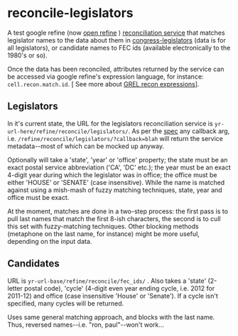 reconcile-legislators
=====================

A test google refine (now [open refine](https://github.com/OpenRefine) ) [reconciliation service](http://code.google.com/p/google-refine/wiki/)  that matches legislator names to the data about them in [congress-legislators](https://github.com/unitedstates/congress-legislators) (data is for all legislators), or candidate names to FEC ids (available electronically to the 1980's or so). 

Once the data has been reconciled, attributes returned by the service can be accessed via google refine's expression language, for instance: `cell.recon.match.id`. [ See more about [GREL recon expressions](http://code.google.com/p/google-refine/wiki/Variables#Recon)].

Legislators
-----------
In it's current state, the URL for the legislators reconciliation service is `yr-url-here/refine/reconcile/legislators/`. As per the [spec](http://code.google.com/p/google-refine/wiki/ReconciliationServiceApi) any callback arg, i.e. `/refine/reconcile/legislators/?callback=blah` will return the service metadata--most of which can be mocked up anyway. 

Optionally will take a 'state', 'year' or 'office' property; the state must be an exact postal service abbreviation ('CA', 'DC' etc.); the year must be an exact 4-digit year during which the legislator was in office; the office must be either 'HOUSE' or 'SENATE' (case insensitive). While the name is matched against using a mish-mash of fuzzy matching techniques, state, year and office must be exact.

At the moment, matches are done in a two-step process: the first pass is to pull last names that match the first 8-ish characters, the second is to cull this set with fuzzy-matching techniques. Other blocking methods (metaphone on the last name, for instance) might be more useful, depending on the input data.  

Candidates
----------
URL is `yr-url-base/refine/reconcile/fec_ids/` . Also takes a 'state' (2-letter postal code), 'cycle' (4-digit even year ending cycle, i.e. 2012 for 2011-12) and office (case insensitive 'House' or 'Senate'). If a cycle isn't specified, many cycles will be returned. 

Uses same general matching approach, and blocks with the last name. Thus, reversed names--i.e. "ron, paul"--won't work...
